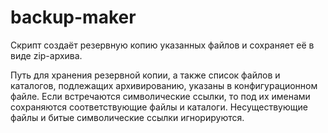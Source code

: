 # backup-maker

Скрипт создаёт резервную копию указанных файлов и сохраняет её в виде zip-архива.

Путь для хранения резервной копии, а также список файлов и каталогов, подлежащих архивированию, указаны в конфигурационном файле.
Если встречаются символические ссылки, то под их именами сохраняются соответствующие файлы и каталоги. Несуществующие файлы и битые символические ссылки игнорируются.
